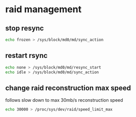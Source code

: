 # raid management

## stop resync

```sh
echo frozen > /sys/block/md0/md/sync_action
```

## restart rsync

```sh
echo none > /sys/block/md0/md/resync_start
echo idle > /sys/block/md0/md/sync_action
```

## change raid reconstruction max speed

follows slow down to max 30mb/s reconstruction speed

```sh
echo 30000 > /proc/sys/dev/raid/speed_limit_max
```
